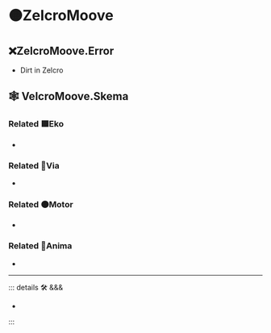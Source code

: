 # 🟠<motor>ZelcroMoove</motor>

## ❌<error>ZelcroMoove.Error</error>

- Dirt in Zelcro

## 🕸 VelcroMoove.Skema

### Related 🟩<ekos>Eko</ekos>

-

### Related 🔻<via>Via</via>

-

### Related 🟠<motor>Motor</motor>

-

### Related 💜<anima>Anima</anima>

-

---

<!-- =================================================== -->
<!-- =================================================== -->
<!-- =================================================== -->
<!-- =================================================== -->
<!-- =================================================== -->
::: details 🛠 <dev>&&&</dev>

-

:::
